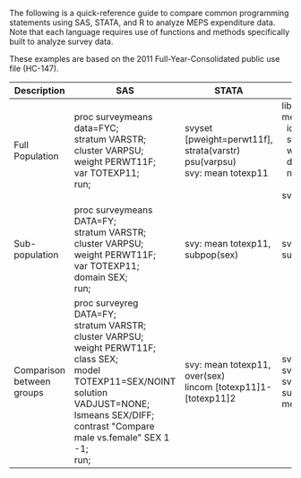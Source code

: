 The following is a quick-reference guide to compare common programming statements using SAS, STATA, and R to analyze MEPS expenditure data. Note that each language requires use of functions and methods specifically built to analyze survey data.

These examples are based on the 2011 Full-Year-Consolidated public use file (HC-147).

Description | SAS | STATA | R
------------|-----|-------|---
Full Population | proc surveymeans data=FYC;<br>stratum VARSTR;<br>cluster VARPSU;<br>weight PERWT11F;<br>var TOTEXP11;<br>run; | svyset [pweight=perwt11f], <br>strata(varstr) psu(varpsu)<br>svy: mean totexp11 |library(survey)<br>mepsdsgn <- svydesign(<br>&nbsp;&nbsp;id=~VARPSU,<br>&nbsp;&nbsp;strata=~VARSTR,<br>&nbsp;&nbsp;weights=~PERWT11F,<br>&nbsp;&nbsp;data=FY,<br>&nbsp;&nbsp;nest=TRUE)<br><br>svymean(~TOTEXP11, mepsdsgn)
Sub-population | proc surveymeans DATA=FY;<br>stratum VARSTR;<br>cluster VARPSU;<br>weight PERWT11F;<br>var TOTEXP11;<br>domain SEX;<br>run; |svy: mean totexp11,<br>subpop(sex) | svymean(~TOTEXP11, subset(mepsdsgn,SEX==1))
Comparison between groups | proc surveyreg DATA=FY;<br>stratum VARSTR;<br>cluster VARPSU;<br>weight PERWT11F;<br>class SEX;<br>model TOTEXP11=SEX/NOINT<br>solution VADJUST=NONE;<br>lsmeans SEX/DIFF;<br>contrast "Compare male vs.female" SEX 1 -1;<br>run; | svy: mean totexp11, over(sex)<br>lincom [totexp11]1-[totexp11]2 | svyby(~TOTEXP11, ~SEX, mepsdsgn, svymean)<br>svyttest(TOTEXP11~SEX, mepsdsgn)<br>summary(svyglm(TOTEXP11~factor(SEX), mepsdsgn))


